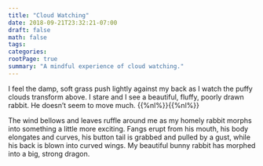 ```yaml
---
title: "Cloud Watching"
date: 2018-09-21T23:32:21-07:00
draft: false
math: false
tags: 
categories: 
rootPage: true
summary: "A mindful experience of cloud watching."
---
```

<!-- *Originally written: Sep. 21, 2018*{{%nl%}}{{%nl%}} -->

I feel the damp, soft grass push lightly against my back as I watch the puffy clouds transform above. I stare and I see a beautiful, fluffy, poorly drawn rabbit. He doesn’t seem to move much. {{%nl%}}{{%nl%}}

The wind bellows and leaves ruffle around me as my homely rabbit morphs into something a little more exciting. Fangs erupt from his mouth, his body elongates and curves, his button tail is grabbed and pulled by a gust, while his back is blown into curved wings. My beautiful bunny rabbit has morphed into a big, strong dragon.
